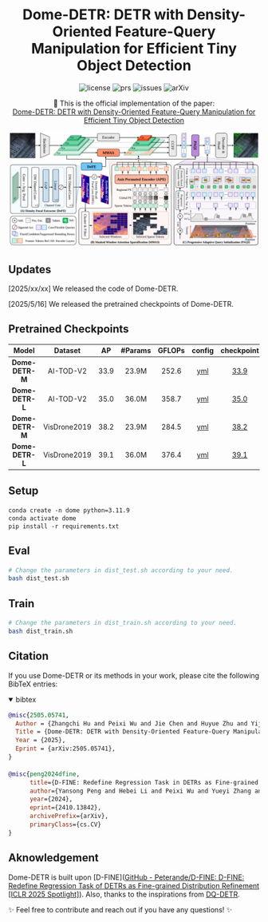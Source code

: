 <h1 align="center">Dome-DETR: DETR with Density-Oriented Feature-Query Manipulation for Efficient Tiny Object Detection</h1>

<p align="center">
    <a href="https://github.com/RicePasteM/Dome-DETR/blob/master/LICENSE" style="text-decoration: none;">
        <img alt="license" src="https://img.shields.io/badge/LICENSE-Apache%202.0-blue">
    </a>
    <a href="https://github.com/RicePasteM/Dome-DETR/pulls" style="text-decoration: none;">
        <img alt="prs" src="https://img.shields.io/github/issues-pr/RicePasteM/Dome-DETR">
    </a>
    <a href="https://github.com/RicePasteM/Dome-DETR/issues" style="text-decoration: none;">
        <img alt="issues" src="https://img.shields.io/github/issues/RicePasteM/Dome-DETR?color=olive">
    </a>
    <a href="https://arxiv.org/abs/2505.05741" style="text-decoration: none;">
        <img alt="arXiv" src="https://img.shields.io/badge/arXiv-2505.05741-red">
    </a>
</p>

<p align="center">
    📄 This is the official implementation of the paper:
    <br>
    <a href="https://arxiv.org/abs/2505.05741">Dome-DETR: DETR with Density-Oriented Feature-Query Manipulation for Efficient Tiny Object Detection</a>
</p>

![method](./static/method.png)

## Updates

[2025/xx/xx] We released the code of Dome-DETR.

[2025/5/16] We released the pretrained checkpoints of Dome-DETR.

## Pretrained Checkpoints

| Model           | Dataset      | AP   | #Params | GFLOPs | config                                    | checkpoint                                                                                               | logs                                                                                                    |
|:---------------:|:------------:|:----:|:-------:|:------:|:-----------------------------------------:|:--------------------------------------------------------------------------------------------------------:|:-------------------------------------------------------------------------------------------------------:|
| **Dome-DETR-M** | AI-TOD-V2    | 33.9 | 23.9M   | 252.6  | [yml](./configs/dome/Dome-M-AITOD.yml)    | [33.9](https://huggingface.co/RicePasteM/Dome-DETR/resolve/main/pretrain_ckpts/Dome-M-AITOD-best.pth)    | [url](https://huggingface.co/RicePasteM/Dome-DETR/resolve/main/pretrain_ckpts/Dome-M-AITOD-best.log)    |
| **Dome-DETR-L** | AI-TOD-V2    | 35.0 | 36.0M   | 358.7  | [yml](./configs/dome/Dome-L-AITOD.yml)    | [35.0](https://huggingface.co/RicePasteM/Dome-DETR/resolve/main/pretrain_ckpts/Dome-L-AITOD-best.pth)    | [url](https://huggingface.co/RicePasteM/Dome-DETR/resolve/main/pretrain_ckpts/Dome-L-AITOD-best.log)    |
| **Dome-DETR-M** | VisDrone2019 | 38.2 | 23.9M   | 284.5  | [yml](./configs/dome/Dome-M-VisDrone.yml) | [38.2](https://huggingface.co/RicePasteM/Dome-DETR/resolve/main/pretrain_ckpts/Dome-M-VisDrone-best.pth) | [url](https://huggingface.co/RicePasteM/Dome-DETR/resolve/main/pretrain_ckpts/Dome-M-VisDrone-best.log) |
| **Dome-DETR-L** | VisDrone2019 | 39.1 | 36.0M   | 376.4  | [yml](./configs/dome/Dome-L-VisDrone.yml) | [39.1](https://huggingface.co/RicePasteM/Dome-DETR/resolve/main/pretrain_ckpts/Dome-L-VisDrone-best.pth) | [url](https://huggingface.co/RicePasteM/Dome-DETR/resolve/main/pretrain_ckpts/Dome-L-VisDrone-best.log) |

## Setup

```shell
conda create -n dome python=3.11.9
conda activate dome
pip install -r requirements.txt
```

## Eval

```sh
# Change the parameters in dist_test.sh according to your need.
bash dist_test.sh
```

## Train

```sh
# Change the parameters in dist_train.sh according to your need.
bash dist_train.sh
```

## Citation

If you use Dome-DETR or its methods in your work, please cite the following BibTeX entries:

<details open>
<summary> bibtex </summary>

```bibtex
@misc{2505.05741,
  Author = {Zhangchi Hu and Peixi Wu and Jie Chen and Huyue Zhu and Yijun Wang and Yansong Peng and Hebei Li and Xiaoyan Sun},
  Title = {Dome-DETR: DETR with Density-Oriented Feature-Query Manipulation for Efficient Tiny Object Detection},
  Year = {2025},
  Eprint = {arXiv:2505.05741},
}

@misc{peng2024dfine,
      title={D-FINE: Redefine Regression Task in DETRs as Fine-grained Distribution Refinement},
      author={Yansong Peng and Hebei Li and Peixi Wu and Yueyi Zhang and Xiaoyan Sun and Feng Wu},
      year={2024},
      eprint={2410.13842},
      archivePrefix={arXiv},
      primaryClass={cs.CV}
}
```

</details>

## Aknowledgement

Dome-DETR is built upon [D-FINE]([GitHub - Peterande/D-FINE: D-FINE: Redefine Regression Task of DETRs as Fine-grained Distribution Refinement [ICLR 2025 Spotlight]](https://github.com/Peterande/D-FINE)). Also, thanks to the inspirations from [DQ-DETR]().

✨ Feel free to contribute and reach out if you have any questions! ✨
